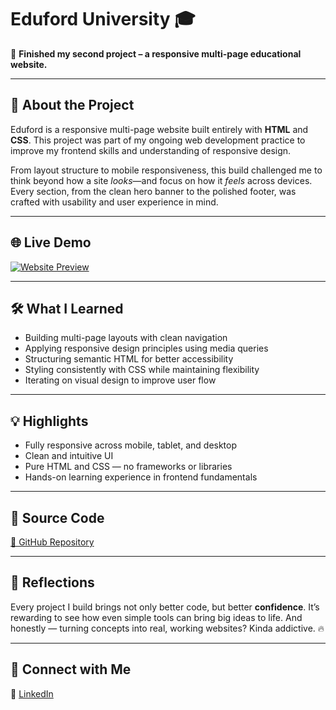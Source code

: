# Eduford University 🎓

🎯 **Finished my second project – a responsive multi-page educational website.**

---

## 🚀 About the Project

Eduford is a responsive multi-page website built entirely with **HTML** and **CSS**. This project was part of my ongoing web development practice to improve my frontend skills and understanding of responsive design.

From layout structure to mobile responsiveness, this build challenged me to think beyond how a site *looks*—and focus on how it *feels* across devices. Every section, from the clean hero banner to the polished footer, was crafted with usability and user experience in mind.

---

## 🌐 Live Demo

[![Website Preview](assets/images/eduford.png
)](https://nufail-01.github.io/eduford-university-project/)

---

## 🛠 What I Learned

- Building multi-page layouts with clean navigation
- Applying responsive design principles using media queries
- Structuring semantic HTML for better accessibility
- Styling consistently with CSS while maintaining flexibility
- Iterating on visual design to improve user flow

---

## 💡 Highlights

-  Fully responsive across mobile, tablet, and desktop
-  Clean and intuitive UI
-  Pure HTML and CSS — no frameworks or libraries
-  Hands-on learning experience in frontend fundamentals

---

## 📂 Source Code

[🔗 GitHub Repository](https://github.com/nufail-01/Eduford-University)

---

## 🧠 Reflections

Every project I build brings not only better code, but better **confidence**. It’s rewarding to see how even simple tools can bring big ideas to life. And honestly — turning concepts into real, working websites? Kinda addictive. 🔥

---
## 🤝 Connect with Me

🔗 [LinkedIn](https://www.linkedin.com/in/nufailshaikh/) 

